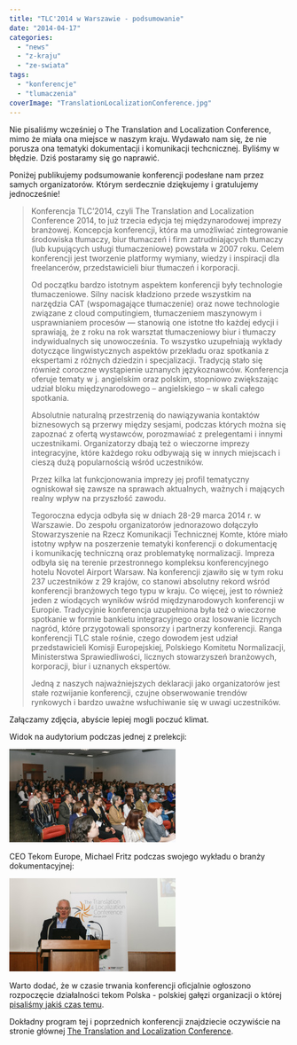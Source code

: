 ```yaml
---
title: "TLC'2014 w Warszawie - podsumowanie"
date: "2014-04-17"
categories:
  - "news"
  - "z-kraju"
  - "ze-swiata"
tags:
  - "konferencje"
  - "tlumaczenia"
coverImage: "TranslationLocalizationConference.jpg"
---
```


Nie pisaliśmy wcześniej o The Translation and Localization Conference, mimo że miała ona miejsce w naszym kraju. Wydawało nam się, że nie porusza ona tematyki dokumentacji i komunikacji techcnicznej. Byliśmy w błędzie. Dziś postaramy się go naprawić.

Poniżej publikujemy podsumowanie konferencji podesłane nam przez samych organizatorów. Którym serdecznie dziękujemy i gratulujemy jednocześnie!



> Konferencja TLC’2014, czyli The Translation and Localization Conference 2014, to już trzecia edycja tej międzynarodowej imprezy branżowej. Koncepcja konferencji, która ma umożliwiać zintegrowanie środowiska tłumaczy, biur tłumaczeń i firm zatrudniających tłumaczy (lub kupujących usługi tłumaczeniowe) powstała w 2007 roku. Celem konferencji jest tworzenie platformy wymiany, wiedzy i inspiracji dla freelancerów, przedstawicieli biur tłumaczeń i korporacji.
>
>
>
> Od początku bardzo istotnym aspektem konferencji były technologie tłumaczeniowe. Silny nacisk kładziono przede wszystkim na narzędzia CAT (wspomagające tłumaczenie) oraz nowe technologie związane z cloud computingiem, tłumaczeniem maszynowym i usprawnianiem procesów — stanowią one istotne tło każdej edycji i sprawiają, że z roku na rok warsztat tłumaczeniowy biur i tłumaczy indywidualnych się unowocześnia. To wszystko uzupełniają wykłady dotyczące lingwistycznych aspektów przekładu oraz spotkania z ekspertami z różnych dziedzin i specjalizacji. Tradycją stało się również coroczne wystąpienie uznanych językoznawców. Konferencja oferuje tematy w j. angielskim oraz polskim, stopniowo zwiększając udział bloku międzynarodowego – angielskiego – w skali całego spotkania.
>
>
>
> Absolutnie naturalną przestrzenią do nawiązywania kontaktów biznesowych są przerwy między sesjami, podczas których można się zapoznać z ofertą wystawców, porozmawiać z prelegentami i innymi uczestnikami. Organizatorzy dbają też o wieczorne imprezy integracyjne, które każdego roku odbywają się w innych miejscach i cieszą dużą popularnością wśród uczestników.
>
>
>
> Przez kilka lat funkcjonowania imprezy jej profil tematyczny ogniskował się zawsze na sprawach aktualnych, ważnych i mających realny wpływ na przyszłość zawodu.
>
>
>
> Tegoroczna edycja odbyła się w dniach 28-29 marca 2014 r. w Warszawie. Do zespołu organizatorów jednorazowo dołączyło Stowarzyszenie na Rzecz Komunikacji Technicznej Komte, które miało istotny wpływ na poszerzenie tematyki konferencji o dokumentację i komunikację techniczną oraz problematykę normalizacji. Impreza odbyła się na terenie przestronnego kompleksu konferencyjnego hotelu Novotel Airport Warsaw. Na konferencji zjawiło się w tym roku 237 uczestników z 29 krajów, co stanowi absolutny rekord wśród konferencji branżowych tego typu w kraju. Co więcej, jest to również jeden z wiodących wyników wśród międzynarodowych konferencji w Europie. Tradycyjnie konferencja uzupełniona była też o wieczorne spotkanie w formie bankietu integracyjnego oraz losowanie licznych nagród, które przygotowali sponsorzy i partnerzy konferencji. Ranga konferencji TLC stale rośnie, czego dowodem jest udział przedstawicieli Komisji Europejskiej, Polskiego Komitetu Normalizacji, Ministerstwa Sprawiedliwości, licznych stowarzyszeń branżowych, korporacji, biur i uznanych ekspertów.
>
> Jedną z naszych najważniejszych deklaracji jako organizatorów jest stałe rozwijanie konferencji, czujne obserwowanie trendów rynkowych i bardzo uważne wsłuchiwanie się w uwagi uczestników.



Załączamy zdjęcia, abyście lepiej mogli poczuć klimat.

Widok na audytorium podczas jednej z prelekcji:

[![TLC2014prelekcja](images/TLC2014prelekcja-300x168.jpg)](http://techwriter.pl/wp-content/uploads/2014/04/TLC2014prelekcja.jpg)

CEO Tekom Europe, Michael Fritz podczas swojego wykładu o branży dokumentacyjnej:

[![TLC2014Fritz](images/TLC2014Fritz-300x168.jpg)](http://techwriter.pl/wp-content/uploads/2014/04/TLC2014Fritz.jpg)



Warto dodać, że w czasie trwania konferencji oficjalnie ogłoszono rozpoczęcie działalności tekom Polska - polskiej gałęzi organizacji o której [pisaliśmy jakiś czas temu](http://techwriter.pl/zostan-mowca-tekom-europe-roadshow-2014/).

Dokładny program tej i poprzednich konferencji znajdziecie oczywiście na stronie głównej [The Translation and Localization Conference](http://www.translation-conference.com/pl).
